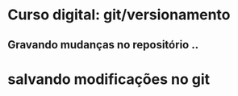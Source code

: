 # Curso digital: git/versionamento

## Gravando mudanças no repositório ..

# salvando modificações no git



